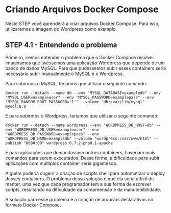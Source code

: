 # Criando Arquivos Docker Compose

Neste STEP você aprenderá a criar arquivos Docker Compose. Para isso, utilizaremos a imagem do Wordpress como exemplo.

## STEP 4.1 - Entendendo o problema

Primeiro, iremos entender o problema que o Docker Compose resolve. Imaginamos que tivéssemos uma aplicação Wordpress que depende de um banco de dados MySQL. Para que pudéssemos subir esses containers seria necessário subir manualmente o MySQL e o Wordpress.

Para subirmos o MySQL, teríamos que utilizar o seguinte comando:

```
docker run --detach --name db --env "MYSQL_DATABASE=exampledb" --env "MYSQL_USER=exampleuser" --env "MYSQL_PASSWORD=examplepass" --env "MYSQL_RANDOM_ROOT_PASSWORD='1'" --volume "db:/var/lib/mysql" mysql:8.0
```

E para subirmos o Wordpress, teríamos que utilizar o seguinte comando:

```
docker run --detach --name wordpress --env "WORDPRESS_DB_HOST=db" --env "WORDPRESS_DB_USER=exampleuser" --env "WORDPRESS_DB_PASSWORD=examplepass" --env "WORDPRESS_DB_NAME=exampledb" --volume "wordpress:/var/www/html" --publish "8080:80" wordpress:6.7.2-php8.1-apache
```

E para aplicações que demandassem outros containers, haveriam mais comandos para serem executados. Dessa forma, a dificuldade para subir aplicações com múltiplos container seria gigantesca.

Alguém poderia sugerir a criação de scripts shell para automatizar o deploy desses containers. O problema dessa solução é que ela seria difícil de manter, uma vez que cada programador tem a sua forma de escrever scripts, resultando na dificuldade da compreensão e da manutenibilidade.

A solução para esse problema é a criação de arquivos declarativos no formato Docker Compose.